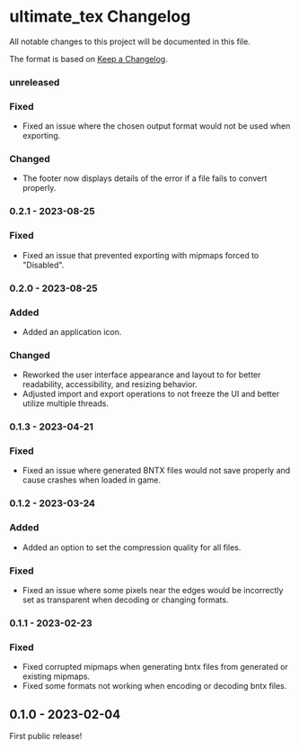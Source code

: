 # ultimate_tex Changelog
All notable changes to this project will be documented in this file.

The format is based on [Keep a Changelog](https://keepachangelog.com/en/1.0.0/).

### unreleased
### Fixed
* Fixed an issue where the chosen output format would not be used when exporting.

### Changed
* The footer now displays details of the error if a file fails to convert properly.

### 0.2.1 - 2023-08-25
### Fixed
* Fixed an issue that prevented exporting with mipmaps forced to "Disabled".

### 0.2.0 - 2023-08-25
### Added
* Added an application icon.

### Changed
* Reworked the user interface appearance and layout to for better readability, accessibility, and resizing behavior.
* Adjusted import and export operations to not freeze the UI and better utilize multiple threads.

### 0.1.3 - 2023-04-21
### Fixed
* Fixed an issue where generated BNTX files would not save properly and cause crashes when loaded in game.

### 0.1.2 - 2023-03-24
### Added
* Added an option to set the compression quality for all files.

### Fixed
* Fixed an issue where some pixels near the edges would be incorrectly set as transparent when decoding or changing formats.

### 0.1.1 - 2023-02-23
### Fixed
* Fixed corrupted mipmaps when generating bntx files from generated or existing mipmaps.
* Fixed some formats not working when encoding or decoding bntx files.

## 0.1.0 - 2023-02-04
First public release!
